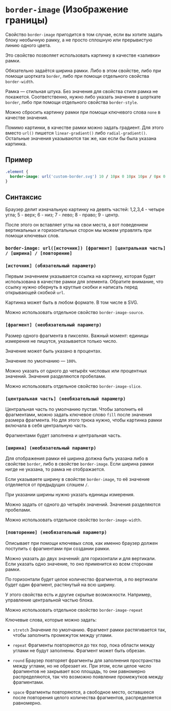 # `border-image` (Изображение границы)

Свойство `border-image` пригодится в том случае, если вы хотите задать блоку необычную рамку, а не просто сплошную или прерывистую линию одного цвета.

Это свойство позволяет использовать картинку в качестве «заливки» рамки.

Обязательно задаётся ширина рамки. Либо в этом свойстве, либо при помощи шортката `border`, либо при помощи отдельного свойства `border-width`.

Рамка — стильная штука. Без значения для свойства стиля рамка не покажется. Соответственно, нужно либо указать значение в шорткате `border`, либо при помощи отдельного свойства `border-style`.

Можно сбросить картинку рамки при помощи ключевого слова `none` в качестве значения.

Помимо картинки, в качестве рамки можно задать градиент. Для этого вместо `url()` пишется `linear-gradient()` либо `radial-gradient()`. Остальные значения указываются так же, как если бы была указана картинка.

## Пример

```css
.element {
  border-image: url('custom-border.svg') 10 / 10px 0 10px 10px / 0px 0 stretch;
}
```

## Синтаксис

Браузер делит изначальную картинку на девять частей:
1,2,3,4 - четыре угла; 5 - верх; 6 - низ; 7 - лево; 8 - право; 9 - центр.

После этого он вставляет углы на свои места, а вот поведением вертикальных и горизонтальных сторон мы можем управлять при помощи ключевых слов.

### `border-image: url([источник]) [фрагмент] [центральная часть] / [ширина] / [повторение]`

### `[источник] (обязательный параметр)`

Первым значением указывается ссылка на картинку, которая будет использована в качестве рамки для элемента. Обратите внимание, что ссылку нужно обернуть в круглые скобки и написать перед открывающей скобкой `url`.

Картинка может быть в любом формате. В том числе в SVG.

Можно использовать отдельное свойство `border-image-source`.

### `[фрагмент] (необязательный параметр)`

Размер одного фрагмента в пикселях. Важный момент: единицы измерения не пишутся, указывается только число.

Значение может быть указано в процентах.

Значение по умолчанию — `100%`.

Можно указать от одного до четырёх числовых или процентных значений. Значения разделяются пробелами.

Можно использовать отдельное свойство `border-image-slice`.

### `[центральная часть] (необязательный параметр)`

Центральная часть по умолчанию пустая. Чтобы заполнить её фрагментами, можно задать ключевое слово `fill` после значения размера фрагмента. Но для этого трюка нужно, чтобы картинка рамки включала в себя центральную часть.

Фрагментами будет заполнена и центральная часть.

### `[ширина] (необязательный параметр)`

Для отображения рамки её ширина должна быть указана либо в свойстве `border`, либо в свойстве `border-image`. Если ширина рамки нигде не указана, то рамка не отображается.

Если указываете ширину в свойстве `border-image`, то её значение отделяется от предыдущих слэшем `/`.

При указании ширины нужно указать единицы измерения.

Можно задать от одного до четырёх значений. Значения разделяются пробелами.

Можно использовать отдельное свойство `border-image-width`.

### `[повторение] (необязательный параметр)`

Описывает при помощи ключевых слов, как именно браузер должен поступить с фрагментами при создании рамки.

Можно указать до двух значений: для горизонтали и для вертикали. Если указать одно значение, то оно применится ко всем сторонам рамки.

По горизонтали будет целое количество фрагментов, а по вертикали будет один фрагмент, растянутый на всю ширину.

У этого свойства есть и другие скрытые возможности. Например, управление центральной частью блока.

Можно использовать отдельное свойство `border-image-repeat`

Ключевые слова, которые можно задать:

- `stretch`
  Значение по умолчанию. Фрагмент рамки растягивается так, чтобы заполнить промежуток между углами.

- `repeat`
  Фрагменты повторяются до тех пор, пока области между углами не будут заполнены. Фрагмент может быть обрезан.

- `round`
  Браузер повторяет фрагменты для заполнения пространства между углами, но не обрезает их. При этом, если целое число фрагментов не закрывает всю площадь, то они равномерно распределяются, так что возможно появление промежутков между фрагментами.

- `space`
  Фрагменты повторяются, а свободное место, оставшееся после повторения целого количества фрагментов, распределяется равномерно.
